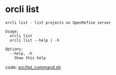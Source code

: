 # orcli list

```
orcli list - list projects on OpenRefine server

Usage:
  orcli list
  orcli list --help | -h

Options:
  --help, -h
    Show this help

```

code: [src/list_command.sh](../src/list_command.sh)
